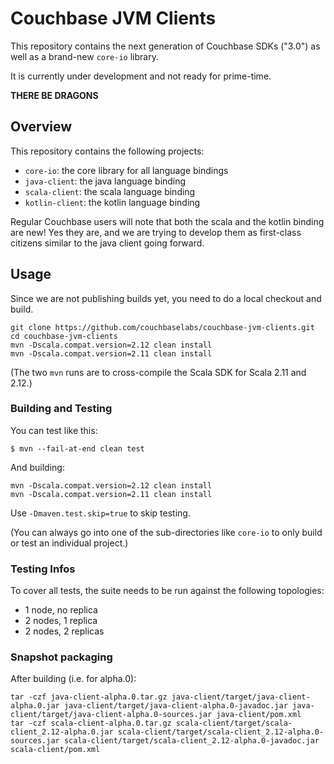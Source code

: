 # Couchbase JVM Clients

This repository contains the next generation of Couchbase SDKs ("3.0") as well as a brand-new `core-io` library.

It is currently under development and not ready for prime-time.

**THERE BE DRAGONS**

## Overview

This repository contains the following projects:

 - `core-io`: the core library for all language bindings
 - `java-client`: the java language binding
 - `scala-client`: the scala language binding
 - `kotlin-client`: the kotlin language binding
 
Regular Couchbase users will note that both the scala and the kotlin binding are new! Yes they are, and we are trying to develop them as first-class citizens similar to the java client going forward.
 
## Usage

Since we are not publishing builds yet, you need to do a local checkout and build.

```
git clone https://github.com/couchbaselabs/couchbase-jvm-clients.git
cd couchbase-jvm-clients
mvn -Dscala.compat.version=2.12 clean install
mvn -Dscala.compat.version=2.11 clean install
```

(The two `mvn` runs are to cross-compile the Scala SDK for Scala 2.11 and 2.12.)

### Building and Testing

You can test like this:

```
$ mvn --fail-at-end clean test
```

And building:

```
mvn -Dscala.compat.version=2.12 clean install
mvn -Dscala.compat.version=2.11 clean install
```

Use `-Dmaven.test.skip=true` to skip testing.

(You can always go into one of the sub-directories like `core-io` to only build or test an individual project.)

### Testing Infos

To cover all tests, the suite needs to be run against the following topologies:

 - 1 node, no replica
 - 2 nodes, 1 replica
 - 2 nodes, 2 replicas
 
### Snapshot packaging
After building (i.e. for alpha.0):

```
tar -czf java-client-alpha.0.tar.gz java-client/target/java-client-alpha.0.jar java-client/target/java-client-alpha.0-javadoc.jar java-client/target/java-client-alpha.0-sources.jar java-client/pom.xml
tar -czf scala-client-alpha.0.tar.gz scala-client/target/scala-client_2.12-alpha.0.jar scala-client/target/scala-client_2.12-alpha.0-sources.jar scala-client/target/scala-client_2.12-alpha.0-javadoc.jar scala-client/pom.xml
```